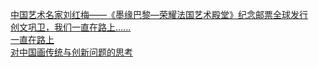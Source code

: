   
[中国艺术名家刘红梅——《墨缘巴黎—荣耀法国艺术殿堂》纪念邮票全球发行](http://www.dianyue.me/archives/170/xg6jimw4n9cj0z5p/)  
[创文巩卫，我们一直在路上......](http://www.dianyue.me/archives/620/vlwjirqrb2pphbj4/)  
[一直在路上](http://www.dianyue.me/archives/722/y3mn4wvtc4ltevv2/)  
[对中国画传统与创新问题的思考](http://www.dianyue.me/archives/227/whondxoow2s6uoxn/)
